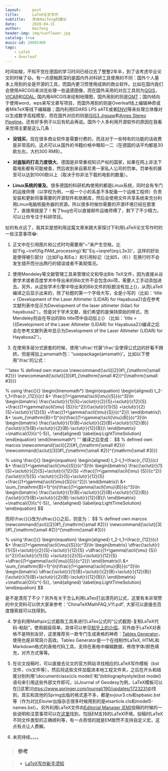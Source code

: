```yaml
---
layout:     post
title:      LaTeX论文写作
subtitle:   来自Haifeng的建议
date:       2020-04-15
author:     Haifeng
header-img: img/sunflower.jpg
catalog: true
music-id: 28892408
tags:
    - LaTeX
    - Overleaf
---
```


<!--
网易云音乐：《我的天空》
-->

时间如梭，不知不觉在德国的学习时间已经过去了整整2年半，到了该考虑毕业论文的时候了:smiley:。有一点感触颇深的是国内外对科研工具使用的不同：国外个人基本上用到的全是开源的工具，而国内更习惯使用成熟的商业软件。比如在国内我们会使用ARCGIS来浏览处理一些遥感图像，而在国外采用的对应工具则为[QGIS](https://qgis.org/en/site/)，[VICAR](https://github.com/nasa/VICAR/)和[GDAL](https://gdal.org/); 国内用ARCGIS来绘制地理图，国外用到的则是[GMT](http://gmt.soest.hawaii.edu/)；国内倾向于使用word，wps来写文章写项目，而国外用到的则是Overleaf线上编辑神奇或者MikTeX等线下编辑器；国内利用EDARS LPS aATE或者[ENVI](https://www.harrisgeospatial.com/Software-Technology/ENVI)等来处理立体像对以生成数字高程模型，而在国外对应的则是[ISIS3 Jigsaw](http://isis.astrogeology.usgs.gov/)和[Ames Stereo Pipeline](https://ti.arc.nasa.gov/tech/asr/groups/intelligent-robotics/ngt/stereo/)。还有好多例子以后有机会再说。国外个人多利用开源软件的原因在我看来觉得主要是这么几条：

* **没钱买**。现在很多商业软件是需要付费的，而且对于一些特有的功能的话收费是非常高的。这点可以从国外的书籍价格中略知一二（在德国的话平均都是30欧左右，大约300 RMB）。

* **对盗版的打击力度很大**。德国是非常重视知识产权的国家，如果在网上非法下载电影都有可能被查，然后收到来自慕尼黑一家私人公司的罚单。罚单有的甚至可以达到1000欧以上（取决于你非法下载的电影的数量）。

* **Linux系统的普及**。很多德国的科研机构使用的都是Linux系统，同时会有专门的运维师傅（以学校为例，一般一个小的系差不多配备一个运维工程师）负责安装和更新同事需要的开源软件和依赖库，然后会使用文件共享系统来充分利用Linux电脑核服务器的资源。所以很多时候你需要的开源环境已经在那里了，直接用就是了！有了bug也可以直接邮件运维师傅了，剩下了不少精力，可以让你专注于科研项目。

扯的有点远了，我其实是想利用这篇文章来跟大家探讨下利用LaTeX论文写作时的一些注意事项:joy::

1. 正文中在引用图片和公式时均需要用“~”来产生空格，比如'Fig.~\ref{fig:PAM_processing}'和''Eq.~\eqref{eq:L3x3}'。这样的好处是使得被引部分（比如Fig.和Eq.）和引用标记（比如5，（6））在换行时不会发生错开而分出两行的错误或者不美观情况。

2. 使用Mendeley等文献管理工具来管理论文和导出Bib TeX文件，因为直接从谷歌学术或者百度学术中导出来的Bib文件不会包含doi项，需要人工手动添加进去。另外，从这些学术引擎中导出来的Bib文件的标题没有加上{}，从而LaTeX编译之后显示出来的，除了标题的第一个字母大写，全是小写的（比如：'title = {Development of the Laser Altimeter (LIDAR) for Hayabusa2}会在参考文献列表中显示为Development of the laser altimeter (lidar) for hayabusa2'）。但是对于学术文献，我们希望的是保持原始的样式，而Mendeley则会在导出的Bib title项中自动加上{} （比如：'title = {{Development of the Laser Altimeter (LIDAR) for Hayabusa2}}编译之后会在参考文献列表中显示为Development of the Laser Altimeter (LIDAR) for Hayabusa2'）。

3. 在使用多层分式嵌套的时候，使用'\dfrac'代替'\frac'会使得公式边的好看不拥挤。但是得加上amsmath包：'\usepackage{amsmath}'。比如以下使用'\frac'的公式：

'''latex
% defined own marcos
\newcommand{\scli}[2]{#1_{\mathrm{\small #2}}}
\newcommand{\sclut}[3]{#1_{\mathrm{\small #2}}^{\mathrm{\small #3}}}

% using \frac{}{}
\begin{linenomath*}
\begin{equation}
\begin{aligned}
    t_2-t_1=\frac{r_{12}}{c}
    &+
    \frac{(1+\gamma)\scli{\mu}{S}}{c^3}\ln
    \begin{bmatrix}
    \frac{\sclut{r}{1}{S}+\sclut{r}{2}{S}+\sclut{r}{12}{S}
    +\frac{(1+\gamma)\scli{\mu} {S}}{c^2}}{\sclut{r}{1}{S}
    +\sclut{r}{2}{S}+\sclut{r}{12}{S}
    +\frac{(1+\gamma)\scli{\mu}{S}}{c^2}}\\
    \end{bmatrix}\\
    &+
    \sum_{\mathrm{B}=1}^{n}\frac{(1+\gamma)\scli{\mu}{B}}{c^3}\ln
    \begin{bmatrix}
    \frac{\sclut{r}{1}{B}+\sclut{r}{2}{B}+\sclut{r}{12}{B}}
    {\sclut{r}{1}{B}+\sclut{r}{2}{B}-\sclut{r}{12}{B}}\\
    \end{bmatrix}
     +\mathcal{O}(c^{-5})\,.
\end{aligned}
\label{eq:LightTimeSolution}
\end{equation}
\end{linenomath*}
'''
编译之后变成：
$$
% defined own marcos
\newcommand{\scli}[2]{#1_{\mathrm{\small #2}}}
\newcommand{\sclut}[3]{#1_{\mathrm{\small #2}}^{\mathrm{\small #3}}}

% using \frac{}{}
\begin{equation}
\begin{aligned}
    t_2-t_1=\frac{r_{12}}{c}
    &+
    \frac{(1+\gamma)\scli{\mu}{S}}{c^3}\ln
    \begin{bmatrix}
    \frac{\sclut{r}{1}{S}+\sclut{r}{2}{S}+\sclut{r}{12}{S}
    +\frac{(1+\gamma)\scli{\mu} {S}}{c^2}}{\sclut{r}{1}{S}
    +\sclut{r}{2}{S}+\sclut{r}{12}{S}
    +\frac{(1+\gamma)\scli{\mu}{S}}{c^2}}\\
    \end{bmatrix}\\
    &+
    \sum_{\mathrm{B}=1}^{n}\frac{(1+\gamma)\scli{\mu}{B}}{c^3}\ln
    \begin{bmatrix}
    \frac{\sclut{r}{1}{B}+\sclut{r}{2}{B}+\sclut{r}{12}{B}}
    {\sclut{r}{1}{B}+\sclut{r}{2}{B}-\sclut{r}{12}{B}}\\
    \end{bmatrix}
     +\mathcal{O}(c^{-5})\,.
\end{aligned}
\label{eq:LightTimeSolution}
\end{equation}
$$

而将\frac{}{}改为\dfrac{}{}之后，则变为：
$$
% defined own marcos
\newcommand{\scli}[2]{#1_{\mathrm{\small #2}}}
\newcommand{\sclut}[3]{#1_{\mathrm{\small #2}}^{\mathrm{\small #3}}}

% using \frac{}{}
\begin{equation}
\begin{aligned}
    t_2-t_1=\frac{r_{12}}{c}
    &+
    \frac{(1+\gamma)\scli{\mu}{S}}{c^3}\ln
    \begin{bmatrix}
    \dfrac{\sclut{r}{1}{S}+\sclut{r}{2}{S}+\sclut{r}{12}{S}
    +\dfrac{(1+\gamma)\scli{\mu} {S}}{c^2}}{\sclut{r}{1}{S}
    +\sclut{r}{2}{S}+\sclut{r}{12}{S}
    +\dfrac{(1+\gamma)\scli{\mu}{S}}{c^2}}\\
    \end{bmatrix}\\
    &+
    \sum_{\mathrm{B}=1}^{n}\frac{(1+\gamma)\scli{\mu}{B}}{c^3}\ln
    \begin{bmatrix}
    \dfrac{\sclut{r}{1}{B}+\sclut{r}{2}{B}+\sclut{r}{12}{B}}
    {\sclut{r}{1}{B}+\sclut{r}{2}{B}-\sclut{r}{12}{B}}\\
    \end{bmatrix}
     +\mathcal{O}(c^{-5})\,.
\end{aligned}
\label{eq:LightTimeSolution}
\end{equation}
$$

是不是漂亮了不少？另外有关于怎么利用LaTex打出漂亮的公式，这里有本非常赞的中文资料可以供大家来参考：'ChinaTeXMathFAQ_V11.pdf', 大家可以直接去百度搜索就可以找得到。

 4. 学会利用Mathpix公式截取工具来进行LaTex公式的“公式截图-复制LaTeX代码-粘贴”，使用超级简单。具体可以参见[知乎上的介绍](https://www.zhihu.com/question/35931336/answer/641198933)。另外由于LaTeX对表格不是特别友好，这里推荐另一款专门生成表格的神奇：[Tables Generator](http://www.tablesgenerator.com/latex_tables)，使用也是非常简介高效。Tables Generator是一个在线制作LaTeX, HTML和Markdown格式的表格代码工具，支持在表格中编辑数据，修改字体/颜色填充，对齐方式等等。

5. 在论文投稿时，可以直接去论文的官方网站寻找相应的LaTeX写作模板（bst文件，cls文件等），然后将这些文件加载进本地工程文件夹，之后在开头和结尾分别利用'\documentclass{cls model}'和'\bibliographystyle{bst model}语句来引用这些外部文件即可。以Journal of Geodesy为例，LaTeX模板可以在[]这里](https://www.springer.com/journal/190/updates/17232314)找到，其实和其他的Spring出版的格式差不多，都是svjour3.cls和spbasic.bst等（作为对比Elsvier出版杂志很多时候用到的是elsarticle.cls和model5-names.bst）。另外利用LaTeX文件向[Editorial Manager (EM)](https://www.editorialmanager.com/joge/default.aspx)投稿的时候的一些说明和注意事项可以在[这里](https://static.springer.com/sgw/documents/1667815/application/pdf/190_Special%20Guidelines%20from%20EiC.pdf)找到，包括EM支持的LaTeX环境，投稿时LaTeX不同文件类型的正确顺利等，有一点奇怪的就是EM居然不支持自定义宏，这点有点让人费解。

6. 未完待续。。。。


>### 参考

>- [LaTeX写作新手须知](https://weibo.com/ttarticle/p/show?id=2309403955741387052924)
